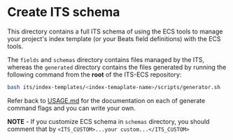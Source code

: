 # Create ITS schema

This directory contains a full ITS schema of using the ECS tools to manage your
project's index template (or your Beats field definitions) with the ECS tools.

The `fields` and `schemas` directory contains files managed by the ITS, whereas
the `generated` directory contains the files generated by running the following
command from the **root** of the ITS-ECS repository:

```bash
bash its/index-templates/<index-temaplate-name>/scripts/generator.sh
```

Refer back to [USAGE.md](../USAGE.md) for the documentation on each of generate command flags and you can write your own.

**NOTE** - If you customize ECS schema in `schemas` directory, you should comment that by `<ITS_CUSTOM>...your custom...</ITS_CUSTOM>`